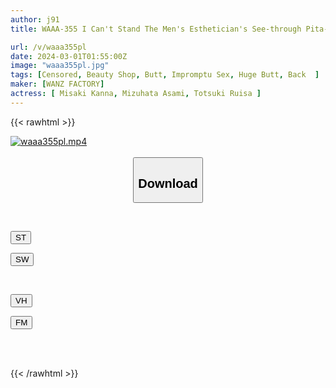 ```yaml
---
author: j91
title: WAAA-355 I Can't Stand The Men's Esthetician's See-through Pita-panned Ass, With My Panty Line Completely Visible, And I Immediately Fuck Her With A Huge Cock! Make Him Cum And Screw Him Down With A Demon Piston!

url: /v/waaa355pl
date: 2024-03-01T01:55:00Z
image: "waaa355pl.jpg"
tags: [Censored, Beauty Shop, Butt, Impromptu Sex, Huge Butt, Back	]
maker: [WANZ FACTORY]
actress: [ Misaki Kanna, Mizuhata Asami, Totsuki Ruisa ]
---
```



{{< rawhtml >}}

<div class="video" data-videoid="0zjLkX8A7ysb4QO">
    <a href="javascript:;">
        <img src="/v/waaa355pl/waaa355pl.jpg" width="WIDTH" height="HEIGHT" alt="waaa355pl.mp4" loading="lazy">
    </a>
</div>

<script type="text/javascript" src="https://j91.asia/asset/on-demand-st.js"></script>

<br>
  <link rel="stylesheet" href="https://j91.asia/asset/bs5.css">
  
  <center>
  <button class="btn btn-primary" type="button" data-bs-toggle="collapse" data-bs-target=".multi-collapse" aria-expanded="false" aria-controls="multiCollapseExample1 multiCollapseExample2"><h2>Download</h2></button></center>
</p>
<div class="row">
  <div class="col">
    <div class="collapse multi-collapse" id="multiCollapseExample1">
      <div class="card card-body">
	      	      <br>
<div class="buttons">  
<p><a href="https://streamtape.to/v/0zjLkX8A7ysb4QO" target="_blank"><button class="btn-hover color-3"><i class="fa fa-download"></i> ST</button></a></p>
<p><a href="https://cdnwish.com/u3qygsxhwim0" target="_blank"><button class="btn-hover color-2"><i class="fa fa-download"></i> SW</button></a></p></div>
    </div>
  </div>
</div>
  <div class="col">
    <div class="collapse multi-collapse" id="multiCollapseExample2">
      <div class="card card-body">
	      <br>
<div class="buttons">
<p><a href="https://vidhidepro.com/f/rnnfehvce1gh"><button class="btn-hover color-9"><i class="fa fa-download"></i> VH</button></a></p>
<p><a href="https://filemoon.sx/d/k5oc0k16bv6c"><button class="btn-hover color-8"><i class="fa fa-download"></i> FM</button></a></p></div>
<br><br>
      </div>
    </div>
  </div>
</div>

{{< /rawhtml >}}